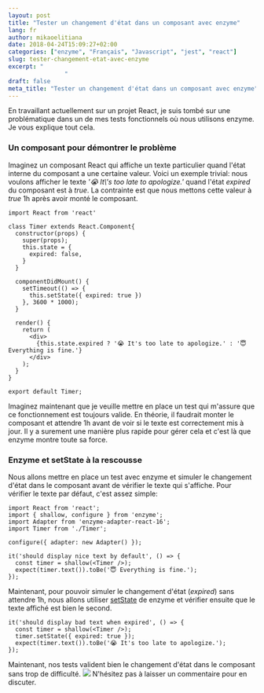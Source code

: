 ```yaml
---
layout: post
title: "Tester un changement d'état dans un composant avec enzyme"
lang: fr
author: mikaoelitiana
date: 2018-04-24T15:09:27+02:00
categories: ["enzyme", "Français", "Javascript", "jest", "react"]
slug: tester-changement-etat-avec-enzyme
excerpt: "
				"
draft: false
meta_title: "Tester un changement d'état dans un composant avec enzyme"
---
```


En travaillant actuellement sur un projet React, je suis tombé sur une problématique dans un de mes tests fonctionnels où nous utilisons enzyme. Je vous explique tout cela.

### Un composant pour démontrer le problème

Imaginez un composant React qui affiche un texte particulier quand l'état interne du composant a une certaine valeur. Voici un exemple trivial: nous voulons afficher le texte _'😭 It\\'s too late to apologize.'_ quand l'état _expired_ du composant est à _true_. La contrainte est que nous mettons cette valeur à _true_ 1h après avoir monté le composant.
```
import React from 'react'

class Timer extends React.Component{
  constructor(props) {
    super(props);
    this.state = {
      expired: false,
    }
  }

  componentDidMount() {
    setTimeout(() => {
      this.setState({ expired: true })
    }, 3600 * 1000);
  }

  render() {
    return (
      <div>
        {this.state.expired ? '😭 It's too late to apologize.' : '😇 Everything is fine.'}
      </div>
    );
  }
}

export default Timer;
```
Imaginez maintenant que je veuille mettre en place un test qui m'assure que ce fonctionnement est toujours valide. En théorie, il faudrait monter le composant et attendre 1h avant de voir si le texte est correctement mis à jour. Il y a surement une manière plus rapide pour gérer cela et c'est là que enzyme montre toute sa force.

### Enzyme et setState à la rescousse

Nous allons mettre en place un test avec enzyme et simuler le changement d'état dans le composant avant de vérifier le texte qui s'affiche. Pour vérifier le texte par défaut, c'est assez simple:
```
import React from 'react';
import { shallow, configure } from 'enzyme';
import Adapter from 'enzyme-adapter-react-16';
import Timer from './Timer';

configure({ adapter: new Adapter() });

it('should display nice text by default', () => {
  const timer = shallow(<Timer />);
  expect(timer.text()).toBe('😇 Everything is fine.');
});

```
Maintenant, pour pouvoir simuler le changement d'état (_expired_) sans attendre 1h, nous allons utiliser [setState](http://airbnb.io/enzyme/docs/api/ShallowWrapper/setState.html#setstatenextstate-callback--self) de enzyme et vérifier ensuite que le texte affiché est bien le second.
```
it('should display bad text when expired', () => {
  const timer = shallow(<Timer />);
  timer.setState({ expired: true });
  expect(timer.text()).toBe('😭 It's too late to apologize.');
});
```
Maintenant, nos tests valident bien le changement d'état dans le composant sans trop de difficulté. ![](./Capture-d-ecran-2018-04-24-à-15.05.43.png) N'hésitez pas à laisser un commentaire pour en discuter.
